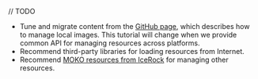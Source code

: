 [//]: # (title: Images and resources)

// TODO

* Tune and migrate content from the [GitHub page](https://github.com/JetBrains/compose-multiplatform/tree/master/tutorials/Image_And_Icons_Manipulations), 
which describes how to manage local images. This tutorial will change when we provide common API for managing resources across platforms.
* Recommend third-party libraries for loading resources from Internet.
* Recommend [MOKO resources from IceRock](https://github.com/icerockdev/moko-resources) for managing other resources.


